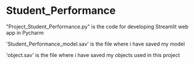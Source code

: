 # Student_Performance

"Project_Student_Performance.py" is the code for developing Streamlit web app in Pycharm

'Student_Performance_model.sav' is the file where i have saved my model 

'object.sav' is the file where i have saved my objects used in this project 
